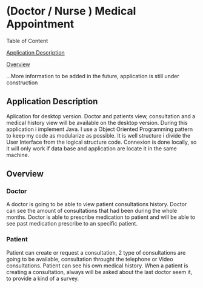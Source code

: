 # (Doctor / Nurse ) Medical Appointment

Table of Content

[Application Description](##Application-Description)

[Overview](#OverView)
    
...More information to be added in the future, application is still under construction    
## Application Description

Aplication for desktop version. Doctor and patients view, consultation
and a medical history view will be available on the desktop version.
During this application i implement Java. I use a Object Oriented Programming 
pattern to keep my code as modularize as possible.
It is well structure i divide the User Interface from the logical structure code.
Connexion is done locally, so it will only work if data base and application are
locate it in the same machine.


## Overview

### Doctor
A doctor is going to be able to view patient consultations history.
Doctor can see the amount of consultations that had been during the whole months.
Doctor is able to prescribe medication to patient and will be able to see
past medication prescribe to an specific patient.

### Patient
Patient can create or request a consultation, 2 type of consultations are
going to be available, consultation throught the telephone or Video consultations.
Patient can see his own medical history.
When a patient is creating a consultation, always will be asked about the last
doctor seem it, to provide a kind of a survey.

